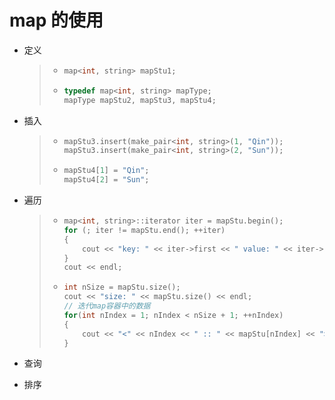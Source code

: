 # map 的使用

+ 定义

  > + ```c++
  >   map<int, string> mapStu1;
  >   ```
  >
  > + ```c++
  >   typedef map<int, string> mapType;
  >   mapType mapStu2, mapStu3, mapStu4;
  >   ```

+ 插入

  > + ```c++
  >   mapStu3.insert(make_pair<int, string>(1, "Qin"));
  >   mapStu3.insert(make_pair<int, string>(2, "Sun"));
  >   ```
  >
  > + ```c++
  >   mapStu4[1] = "Qin";
  >   mapStu4[2] = "Sun";
  >   ```

+ 遍历

  > + ```c++
  >   map<int, string>::iterator iter = mapStu.begin();
  >   for (; iter != mapStu.end(); ++iter)
  >   {
  >       cout << "key: " << iter->first << " value: " << iter->second << endl;
  >   }
  >   cout << endl;
  >   ```
  >
  > + ```c++
  >   int nSize = mapStu.size();
  >   cout << "size: " << mapStu.size() << endl;
  >   // 迭代map容器中的数据
  >   for(int nIndex = 1; nIndex < nSize + 1; ++nIndex)
  >   {
  >       cout << "<" << nIndex << " :: " << mapStu[nIndex] << ">" << endl;
  >   }
  >   ```

+ 查询

+ 排序
